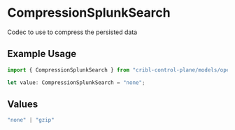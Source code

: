 # CompressionSplunkSearch

Codec to use to compress the persisted data

## Example Usage

```typescript
import { CompressionSplunkSearch } from "cribl-control-plane/models/operations";

let value: CompressionSplunkSearch = "none";
```

## Values

```typescript
"none" | "gzip"
```